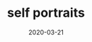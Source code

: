 ---
title: self portraits
date: 2020-03-21
game: new_horizons
layout: photo-grid
images:
  - 2020-03-21_18-29-51
  - 2020-03-21_21_18_18
  - 2020-03-22_18-36-44
  - 2020-03-22-20-44-50
  - 2020-03-22_22-05-17
  - 2020-03-29_22-18-56
  - 2020-05-02_09-13-01
---